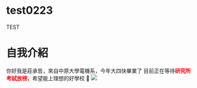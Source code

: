 # test0223

TEST
# 自我介紹
你好我是莊承哲，來自中原大學電機系，今年大四快畢業了 
目前正在等待<font color="#f00">**研究所考試放榜**</font>，希望能上理想的好學校 :100: 
![](https://i.imgur.com/HKf0wXk.jpg)

